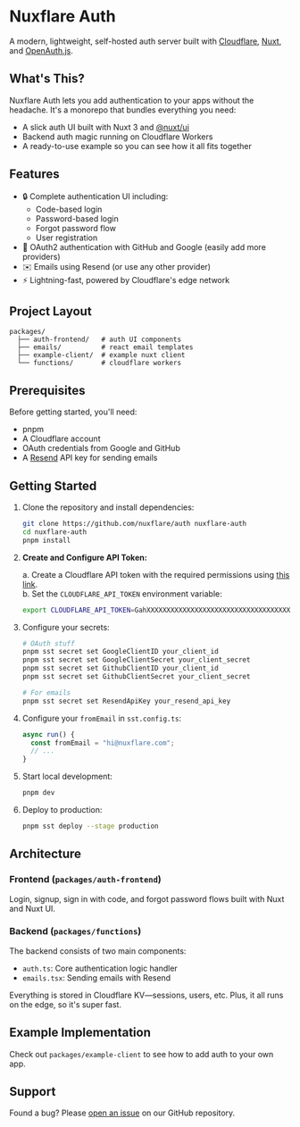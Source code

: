 # Nuxflare Auth

A modern, lightweight, self-hosted auth server built with [Cloudflare](https://cloudflare.com), [Nuxt](https://nuxt.com), and [OpenAuth.js](https://openauth.js.org/).

## What's This?

Nuxflare Auth lets you add authentication to your apps without the headache. It's a monorepo that bundles everything you need:

- A slick auth UI built with Nuxt 3 and [@nuxt/ui](https://ui.nuxt.com)
- Backend auth magic running on Cloudflare Workers
- A ready-to-use example so you can see how it all fits together

## Features

- 🔒 Complete authentication UI including:
  - Code-based login
  - Password-based login
  - Forgot password flow
  - User registration
- 🔑 OAuth2 authentication with GitHub and Google (easily add more providers)
- ✉️ Emails using Resend (or use any other provider)
- ⚡ Lightning-fast, powered by Cloudflare's edge network

## Project Layout

```
packages/
  ├── auth-frontend/   # auth UI components
  ├── emails/          # react email templates
  ├── example-client/  # example nuxt client
  └── functions/       # cloudflare workers
```

## Prerequisites

Before getting started, you'll need:

- pnpm
- A Cloudflare account
- OAuth credentials from Google and GitHub
- A [Resend](https://resend.com) API key for sending emails

## Getting Started

1. Clone the repository and install dependencies:

   ```bash
   git clone https://github.com/nuxflare/auth nuxflare-auth
   cd nuxflare-auth
   pnpm install
   ```

2. **Create and Configure API Token:**

   a. Create a Cloudflare API token with the required permissions using [this link](https://dash.cloudflare.com/profile/api-tokens?permissionGroupKeys=%5B%7B%22key%22:%22workers_r2%22,%22type%22:%22edit%22%7D,%7B%22key%22:%22workers_kv_storage%22,%22type%22:%22edit%22%7D,%7B%22key%22:%22workers_scripts%22,%22type%22:%22edit%22%7D,%7B%22key%22:%22memberships%22,%22type%22:%22read%22%7D,%7B%22key%22:%22user_details%22,%22type%22:%22read%22%7D%5D&name=Nuxflare%20Auth).\
   b. Set the `CLOUDFLARE_API_TOKEN` environment variable:

   ```bash
   export CLOUDFLARE_API_TOKEN=GahXXXXXXXXXXXXXXXXXXXXXXXXXXXXXXXXXXXXX
   ```

3. Configure your secrets:

   ```bash
   # OAuth stuff
   pnpm sst secret set GoogleClientID your_client_id
   pnpm sst secret set GoogleClientSecret your_client_secret
   pnpm sst secret set GithubClientID your_client_id
   pnpm sst secret set GithubClientSecret your_client_secret

   # For emails
   pnpm sst secret set ResendApiKey your_resend_api_key
   ```

4. Configure your `fromEmail` in `sst.config.ts`:

   ```typescript
   async run() {
     const fromEmail = "hi@nuxflare.com";
     // ...
   }
   ```

5. Start local development:

   ```bash
   pnpm dev
   ```

6. Deploy to production:
   ```bash
   pnpm sst deploy --stage production
   ```

## Architecture

### Frontend (`packages/auth-frontend`)

Login, signup, sign in with code, and forgot password flows built with Nuxt and Nuxt UI.

### Backend (`packages/functions`)

The backend consists of two main components:

- `auth.ts`: Core authentication logic handler
- `emails.tsx`: Sending emails with Resend

Everything is stored in Cloudflare KV—sessions, users, etc. Plus, it all runs on the edge, so it's super fast.

## Example Implementation

Check out `packages/example-client` to see how to add auth to your own app.

## Support

Found a bug? Please [open an issue](https://github.com/nuxflare/auth/issues) on our GitHub repository.
